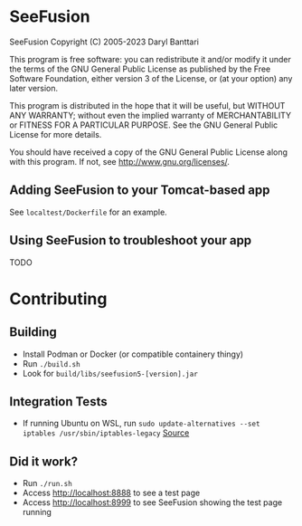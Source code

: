 # SeeFusion

SeeFusion
Copyright (C) 2005-2023 Daryl Banttari

This program is free software: you can redistribute it and/or modify
it under the terms of the GNU General Public License as published by
the Free Software Foundation, either version 3 of the License, or
(at your option) any later version.

This program is distributed in the hope that it will be useful,
but WITHOUT ANY WARRANTY; without even the implied warranty of
MERCHANTABILITY or FITNESS FOR A PARTICULAR PURPOSE.  See the
GNU General Public License for more details.

You should have received a copy of the GNU General Public License
along with this program.  If not, see <http://www.gnu.org/licenses/>.

## Adding SeeFusion to your Tomcat-based app

See `localtest/Dockerfile` for an example.

## Using SeeFusion to troubleshoot your app

TODO


# Contributing

## Building

* Install Podman or Docker (or compatible containery thingy)
* Run `./build.sh`
* Look for `build/libs/seefusion5-[version].jar`

## Integration Tests
* If running Ubuntu on WSL, run `sudo update-alternatives --set iptables /usr/sbin/iptables-legacy` [Source](https://github.com/containers/podman/issues/14154)


## Did it work?

* Run `./run.sh`
* Access [http://localhost:8888](http://localhost:8888) to see a test page
* Access [http://localhost:8999](http://localhost:8999) to see SeeFusion showing the test page running
